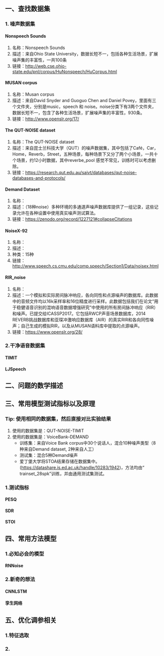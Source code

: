 ## 一、查找数据集

### 1. 噪声数据集 
#### Nonspeech Sounds
1. 名称：Nonspeech Sounds
2. 描述：来自Ohio State University，数据长短不一，包括各种生活场景，扩展噪声集的丰富性，一共100条
3. 链接：http://web.cse.ohio-state.edu/pnl/corpus/HuNonspeech/HuCorpus.html

#### MUSAN corpus
1. 名称：Musan corpus
2. 描述：来自David Snyder and Guoguo Chen and Daniel Povey，里面有三个文件夹，分别是music，speech 和 noise。noise分类下有3两个文件夹，数据长短不一，包含了各种生活场景，扩展噪声集的丰富性，930条。
3. 链接：http://www.openslr.org/17/

#### The QUT-NOISE dataset
1. 名称：The QUT-NOISE dataset
2. 描述：来自昆士兰科技大学（QUT）的噪声数据集，其中包括了Café，Car，Home，Reverb，Street，五种场景，每种场景下又分了两个小场景，一共十个场景，约12小时数据，其中reverbe_pool 感觉不常见，训练时可以考虑删除。
3. 链接：https://research.qut.edu.au/saivt/databases/qut-noise-databases-and-protocols/

#### Demand Dataset
1. 名称：
2. 描述：（18种noise）多种环境的多通道声噪声数据库提供了一组记录，这些记录允许在各种设置中使用真实噪声测试算法。
3. 链接：https://zenodo.org/record/1227121#collapseCitations

#### NoiseX-92
1. 名称：
2. 描述：
3. 种类：15种
3. 链接：http://www.speech.cs.cmu.edu/comp.speech/Section1/Data/noisex.html

#### RIR_noise
1. 名称：
2. 描述：一个模拟和实际房间脉冲响应，各向同性和点源噪声的数据库。此数据中的音频文件均以16k采样率和16位精度进行采样。此数据包括我们在论文“用于稳健语音识别的混响语音数据增强研究”中使用的所有房间脉冲响应（RIR）和噪声。已提交给ICASSP2017。它包括RWCP声音场景数据库，2014 REVERB挑战数据库和亚琛冲激响应数据库（AIR）的真实RIR和各向同性噪声；自己生成的模拟RIR，以及从MUSAN语料库中提取的点源噪声。
3. 链接：https://www.openslr.org/28/

### 2.干净语音数据集

#### TIMIT
#### LJSpeech


## 二、问题的数学描述



## 三、常用模型测试指标以及原理
### Tip: 使用相同的数据集，然后直接对比实验结果
1. 使用的数据集是：QUT-NOISE-TIMIT
2. 使用的数据集是：VoiceBank-DEMAND
    - 训练集：来自Voice Bank corpus中30个说话人，混合10种噪声类型（8种来自Demand dataset, 2种来自人工）
    - 测试集：混合5种Demand噪声
    - 爱丁堡大学将STOA结果存储在数据集中。(https://datashare.is.ed.ac.uk/handle/10283/1942)，方法均由“ trainset_28spk”训练，并由通用测试集测试。 

### 1.测试指标
#### PESQ
#### SDR
#### STOI
## 四、常用方法模型
### 1.必知必会的模型
#### RNNoise

### 2.新奇的想法
#### CNNLSTM
#### 孪生网络

## 五、优化调参相关
### 1.特征选取
### 2.